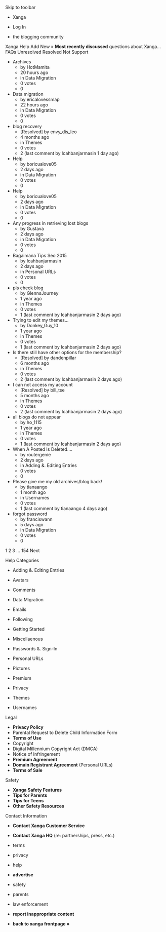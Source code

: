 Skip to toolbar

*   Xanga

*   Log In

*   the blogging community

Xanga Help Add New » **Most recently discussed** questions about Xanga… FAQs Unresolved Resolved Not Support

*   Archives
    *   by HotMamita
    *   20 hours ago
    *   in Data Migration
    *   0 votes
    *   0
*   Data migration
    *   by ericalovessmap
    *   22 hours ago
    *   in Data Migration
    *   0 votes
    *   0
*   blog recovery
    *   \[Resolved\] by envy\_dis\_leo
    *   4 months ago
    *   in Themes
    *   0 votes
    *   2 (last comment by Icahbanjarmasin 1 day ago)
*   Help
    *   by boricualove05
    *   2 days ago
    *   in Data Migration
    *   0 votes
    *   0
*   Help
    *   by boricualove05
    *   2 days ago
    *   in Data Migration
    *   0 votes
    *   0
*   Any progress in retrieving lost blogs
    *   by Gustava
    *   2 days ago
    *   in Data Migration
    *   0 votes
    *   0
*   Bagaimana Tips Seo 2015
    *   by Icahbanjarmasin
    *   2 days ago
    *   in Personal URLs
    *   0 votes
    *   0
*   pls check blog
    *   by GlennsJourney
    *   1 year ago
    *   in Themes
    *   0 votes
    *   1 (last comment by Icahbanjarmasin 2 days ago)
*   Trying to edit my themes...
    *   by Donkey\_Guy\_10
    *   1 year ago
    *   in Themes
    *   0 votes
    *   1 (last comment by Icahbanjarmasin 2 days ago)
*   Is there still have other options for the membership?
    *   \[Resolved\] by dandenpillar
    *   6 months ago
    *   in Themes
    *   0 votes
    *   2 (last comment by Icahbanjarmasin 2 days ago)
*   I can not access my account
    *   \[Resolved\] by bill\_tse
    *   5 months ago
    *   in Themes
    *   0 votes
    *   2 (last comment by Icahbanjarmasin 2 days ago)
*   all blogs do not appear
    *   by ho\_1115
    *   1 year ago
    *   in Themes
    *   0 votes
    *   1 (last comment by Icahbanjarmasin 2 days ago)
*   When A Posted Is Deleted....
    *   by routergenie
    *   2 days ago
    *   in Adding &. Editing Entries
    *   0 votes
    *   0
*   Please give me my old archives/blog back!
    *   by tianaango
    *   1 month ago
    *   in Usernames
    *   0 votes
    *   1 (last comment by tianaango 4 days ago)
*   forgot password
    *   by franciswann
    *   5 days ago
    *   in Data Migration
    *   0 votes
    *   0

1 2 3 ... 154 Next

Help Categories

*   Adding &. Editing Entries
*   Avatars
*   Comments
*   Data Migration
*   Emails
*   Following
*   Getting Started
*   Miscellaenous

*   Passwords &. Sign-In
*   Personal URLs
*   Pictures
*   Premium
*   Privacy
*   Themes
*   Usernames

Legal

*   **Privacy Policy**
*   Parental Request to Delete Child Information Form
*   **Terms of Use**
*   Copyright
*   Digital Millennium Copyright Act (DMCA)
*   Notice of Infringement
*   **Premium Agreement**
*   **Domain Registrant Agreement** (Personal URLs)
*   **Terms of Sale**

Safety

*   **Xanga Safety Features**
*   **Tips for Parents**
*   **Tips for Teens**
*   **Other Safety Resources**

Contact Information

*   **Contact Xanga Customer Service**
*   **Contact Xanga HQ** (re: partnerships, press, etc.)

*   terms
*   privacy
*   help
*   **advertise**

*   safety
*   parents
*   law enforcement
*   **report inappropriate content**

*   **back to xanga frontpage »**
